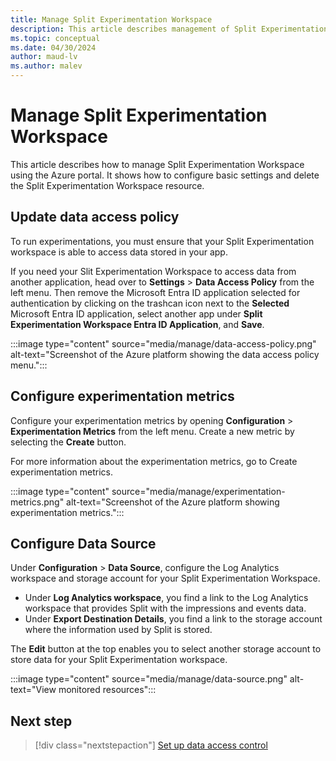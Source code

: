 ```yaml
---
title: Manage Split Experimentation Workspace
description: This article describes management of Split Experimentation Workspace on the Azure portal. How to configure some basic settings and delete the resource.
ms.topic: conceptual
ms.date: 04/30/2024
author: maud-lv
ms.author: malev
---
```


# Manage Split Experimentation Workspace

This article describes how to manage Split Experimentation Workspace using the Azure portal. It shows how to configure basic settings and delete the Split Experimentation Workspace resource.

## Update data access policy

To run experimentations, you must ensure that your Split Experimentation workspace is able to access data stored in your app. 

If you need your Slit Experimentation Workspace to access data from another application, head over to **Settings** > **Data Access Policy** from the left menu. Then remove the Microsoft Entra ID application selected for authentication by clicking on the trashcan icon next to the **Selected** Microsoft Entra ID application, select another app under **Split Experimentation Workspace Entra ID Application**, and **Save**.

   :::image type="content" source="media/manage/data-access-policy.png" alt-text="Screenshot of the Azure platform showing the data access policy menu.":::

## Configure experimentation metrics

Configure your experimentation metrics by opening **Configuration** > **Experimentation Metrics** from the left menu. Create a new metric by selecting the **Create** button.

For more information about the experimentation metrics, go to Create experimentation metrics<!--link to [Create experimentation metrics](:/howto-setup-experiments.md)-->.

:::image type="content" source="media/manage/experimentation-metrics.png" alt-text="Screenshot of the Azure platform showing experimentation metrics.":::

## Configure Data Source

Under **Configuration** > **Data Source**, configure the Log Analytics workspace and storage account for your Split Experimentation Workspace.

- Under **Log Analytics workspace**, you find a link to the Log Analytics workspace that provides Split with the impressions and events data.
- Under **Export Destination Details**, you find a link to the storage account where the information used by Split is stored.

The **Edit** button at the top enables you to select another storage account to store data for your Split Experimentation workspace.

:::image type="content" source="media/manage/data-source.png" alt-text="View monitored resources":::

## Next step

> [!div class="nextstepaction"]
> [Set up data access control](./split-experimentation\how-to-set-up-data-access.md)